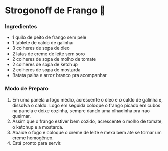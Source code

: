 # Strogonoff de Frango :chicken:

### Ingredientes

- 1 quilo de peito de frango sem pele
- 1 tablete de caldo de galinha
- 3 colheres de sopa de óleo
- 2 latas de creme de leite sem soro
- 2 colheres de sopa de molho de tomate
- 2 colheres de sopa de ketchup
- 2 colheres de sopa de mostarda
- Batata palha e arroz branco pra acompanhar



 ### Modo de Preparo

1. Em uma panela a fogo médio, acrescente o óleo e o caldo de galinha e, dissolva o caldo. Logo em seguida coloque o frango picado em cubos na panela e deixe cozinha, sempre dando uma olhadinha pra nao queimar.
2.  Assim que o frango estiver bem cozido, acrescente o molho de tomate, o ketchup e a mostarda.
3. Abaixe o fogo e coloque o creme de leite e mexa bem ate se tornar um creme homogêneo.
4. Está pronto para servir.

